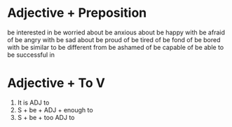 # Adjective + Preposition

be interested in
be worried about
be anxious about
be happy with
be afraid of
be angry with
be sad about
be proud of
be tired of
be fond of
be bored with
be similar to
be different from
be ashamed of
be capable of
be able to
be successful in

# Adjective + To V

1. It is ADJ to
2. S + be + ADJ + enough to 
3. S + be + too ADJ to


